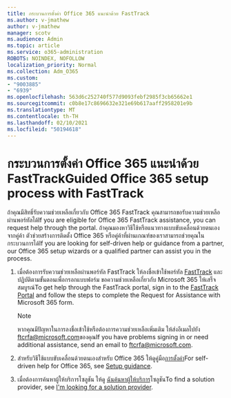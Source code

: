 ```yaml
---
title: กระบวนการตั้งค่า Office 365 แนะนําด้วย FastTrack
ms.author: v-jmathew
author: v-jmathew
manager: scotv
ms.audience: Admin
ms.topic: article
ms.service: o365-administration
ROBOTS: NOINDEX, NOFOLLOW
localization_priority: Normal
ms.collection: Adm_O365
ms.custom:
- "9003885"
- "6939"
ms.openlocfilehash: 563d6c252740f577d9093febf2985f3cb65662e1
ms.sourcegitcommit: c0b8e17c8696632e321e69b617aaff2958201e9b
ms.translationtype: MT
ms.contentlocale: th-TH
ms.lasthandoff: 02/10/2021
ms.locfileid: "50194618"
---
```

# <a name="guided-office-365-setup-process-with-fasttrack"></a><span data-ttu-id="b2acf-102">กระบวนการตั้งค่า Office 365 แนะนําด้วย FastTrack</span><span class="sxs-lookup"><span data-stu-id="b2acf-102">Guided Office 365 setup process with FastTrack</span></span>

<span data-ttu-id="b2acf-103">ถ้าคุณมีสิทธิ์รับความช่วยเหลือเกี่ยวกับ Office 365 FastTrack คุณสามารถขอรับความช่วยเหลือผ่านพอร์ทัลได้</span><span class="sxs-lookup"><span data-stu-id="b2acf-103">If you are eligible for Office 365 FastTrack assistance, you can request help through the portal.</span></span> <span data-ttu-id="b2acf-104">ถ้าคุณมองหาวิธีใช้หรือแนวทางแบบขับเคลื่อนด้วยตนเองจากคู่ค้า ตัวช่วยสร้างการติดตั้ง Office 365 หรือคู่ค้าที่ผ่านเกณฑ์ของเราสามารถช่วยคุณในกระบวนการได้</span><span class="sxs-lookup"><span data-stu-id="b2acf-104">If you are looking for self-driven help or guidance from a partner, our Office 365 setup wizards or a qualified partner can assist you in the process.</span></span>

1. <span data-ttu-id="b2acf-105">เมื่อต้องการรับความช่วยเหลือผ่านพอร์ทัล FastTrack ให้ลงชื่อเข้าใช้พอร์ทัล [FastTrack](https://go.microsoft.com/fwlink/?linkid=2125443) และปฏิบัติตามขั้นตอนเพื่อกรอกแบบฟอร์ม ขอความช่วยเหลือเกี่ยวกับ Microsoft 365 ให้เสร็จสมบูรณ์</span><span class="sxs-lookup"><span data-stu-id="b2acf-105">To get help through the FastTrack portal, sign in to the [FastTrack Portal](https://go.microsoft.com/fwlink/?linkid=2125443) and follow the steps to complete the Request for Assistance with Microsoft 365 form.</span></span>

    > [!NOTE]
    > <span data-ttu-id="b2acf-106">หากคุณมีปัญหาในการลงชื่อเข้าใช้หรือต้องการความช่วยเหลือเพิ่มเติม ให้ส่งอีเมลไปยัง [ftcrfa@microsoft.com](mailto:ftcrfa@microsoft.com)ของคุณ</span><span class="sxs-lookup"><span data-stu-id="b2acf-106">If you have problems signing in or need additional assistance, send an email to [ftcrfa@microsoft.com](mailto:ftcrfa@microsoft.com).</span></span>

2. <span data-ttu-id="b2acf-107">สําหรับวิธีใช้แบบขับเคลื่อนด้วยตนเองสําหรับ Office 365 ให้ดูคู่มือ[การตั้งค่า](https://go.microsoft.com/fwlink/?linkid=2125827)</span><span class="sxs-lookup"><span data-stu-id="b2acf-107">For self-driven help for Office 365, see [Setup guidance](https://go.microsoft.com/fwlink/?linkid=2125827).</span></span>
3. <span data-ttu-id="b2acf-108">เมื่อต้องการค้นหาผู้ให้บริการโซลูชัน ให้ดู [ฉันค้นหาผู้ให้บริการ](https://go.microsoft.com/fwlink/?linkid=2125918)โซลูชัน</span><span class="sxs-lookup"><span data-stu-id="b2acf-108">To find a solution provider, see [I'm looking for a solution provider](https://go.microsoft.com/fwlink/?linkid=2125918).</span></span>
